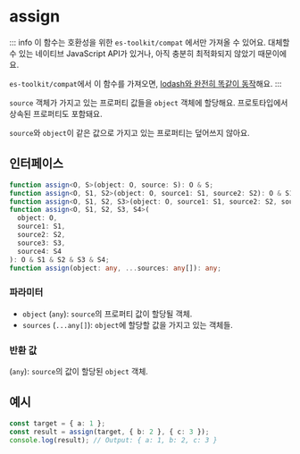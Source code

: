 # assign

::: info
이 함수는 호환성을 위한 `es-toolkit/compat` 에서만 가져올 수 있어요. 대체할 수 있는 네이티브 JavaScript API가 있거나, 아직 충분히 최적화되지 않았기 때문이에요.

`es-toolkit/compat`에서 이 함수를 가져오면, [lodash와 완전히 똑같이 동작](../../../compatibility.md)해요.
:::

`source` 객체가 가지고 있는 프로퍼티 값들을 `object` 객체에 할당해요. 프로토타입에서 상속된 프로퍼티도 포함돼요.

`source`와 `object`이 같은 값으로 가지고 있는 프로퍼티는 덮어쓰지 않아요.

## 인터페이스

```typescript
function assign<O, S>(object: O, source: S): O & S;
function assign<O, S1, S2>(object: O, source1: S1, source2: S2): O & S1 & S2;
function assign<O, S1, S2, S3>(object: O, source1: S1, source2: S2, source3: S3): O & S1 & S2 & S3;
function assign<O, S1, S2, S3, S4>(
  object: O,
  source1: S1,
  source2: S2,
  source3: S3,
  source4: S4
): O & S1 & S2 & S3 & S4;
function assign(object: any, ...sources: any[]): any;
```

### 파라미터

- `object` (`any`): `source`의 프로퍼티 값이 할당될 객체.
- `sources` (`...any[]`): `object`에 할당할 값을 가지고 있는 객체들.

### 반환 값

(`any`): `source`의 값이 할당된 `object` 객체.

## 예시

```typescript
const target = { a: 1 };
const result = assign(target, { b: 2 }, { c: 3 });
console.log(result); // Output: { a: 1, b: 2, c: 3 }
```

